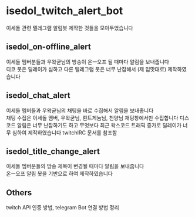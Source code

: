 # isedol_twitch_alert_bot
이세돌 관련 텔레그램 알림봇 제작한 것들을 모아두었습니다

## isedol_on-offline_alert
이세돌 멤버분들과 우왁굳님의 방송이 온ㅡ오프 될 때마다 알림을 보내줍니다  
디코 봇은 딜레이가 심하고 다른 텔레그램 봇은 너무 난잡해서 (제 입맛대로) 제작하였습니다  

## isedol_chat_alert
이세돌 멤버들과 우왁굳님의 채팅을 바로 수집해서 알림을 보내줍니다  
채팅 수집은 이세돌 멤버, 우왁굳님, 뢴트게늄님, 천양님 채팅창에서만 수집합니다
디스코드 알림은 너무 난잡하기도 하고 무엇보다 최근 왁스코드 트래픽 증가로 딜레이가 너무 심하여 제작하였습니다
twitchIRC 문서를 참조함

## isedol_title_change_alert
이세돌 멤버분들의 방송 제목이 변경될 때마다 알림을 보내줍니다  
온ㅡ오프 알림 봇을 기반으로 하여 제작하였습니다

## Others
twitch API 인증 방법, telegram Bot 연결 방법 정리
